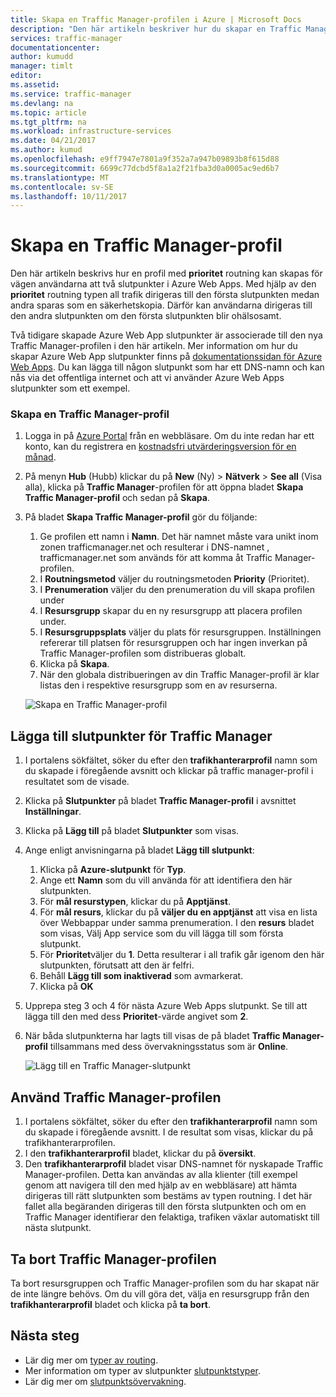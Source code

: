 ```yaml
---
title: Skapa en Traffic Manager-profilen i Azure | Microsoft Docs
description: "Den här artikeln beskriver hur du skapar en Traffic Manager-profil"
services: traffic-manager
documentationcenter: 
author: kumudd
manager: timlt
editor: 
ms.assetid: 
ms.service: traffic-manager
ms.devlang: na
ms.topic: article
ms.tgt_pltfrm: na
ms.workload: infrastructure-services
ms.date: 04/21/2017
ms.author: kumud
ms.openlocfilehash: e9ff7947e7801a9f352a7a947b09893b8f615d88
ms.sourcegitcommit: 6699c77dcbd5f8a1a2f21fba3d0a0005ac9ed6b7
ms.translationtype: MT
ms.contentlocale: sv-SE
ms.lasthandoff: 10/11/2017
---
```

# <a name="create-a-traffic-manager-profile"></a>Skapa en Traffic Manager-profil

Den här artikeln beskrivs hur en profil med **prioritet** routning kan skapas för vägen användarna att två slutpunkter i Azure Web Apps. Med hjälp av den **prioritet** routning typen all trafik dirigeras till den första slutpunkten medan andra sparas som en säkerhetskopia. Därför kan användarna dirigeras till den andra slutpunkten om den första slutpunkten blir ohälsosamt.

Två tidigare skapade Azure Web App slutpunkter är associerade till den nya Traffic Manager-profilen i den här artikeln. Mer information om hur du skapar Azure Web App slutpunkter finns på [dokumentationssidan för Azure Web Apps](https://docs.microsoft.com/azure/app-service/). Du kan lägga till någon slutpunkt som har ett DNS-namn och kan nås via det offentliga internet och att vi använder Azure Web Apps slutpunkter som ett exempel.

### <a name="create-a-traffic-manager-profile"></a>Skapa en Traffic Manager-profil
1. Logga in på [Azure Portal](http://portal.azure.com) från en webbläsare. Om du inte redan har ett konto, kan du registrera en [kostnadsfri utvärderingsversion för en månad](https://azure.microsoft.com/free/). 
2. På menyn **Hub** (Hubb) klickar du på **New** (Ny) > **Nätverk** > **See all** (Visa alla), klicka på **Traffic Manager**-profilen för att öppna bladet **Skapa Traffic Manager-profil** och sedan på **Skapa**.
3. På bladet **Skapa Traffic Manager-profil** gör du följande:
    1. Ge profilen ett namn i **Namn**. Det här namnet måste vara unikt inom zonen trafficmanager.net och resulterar i DNS-namnet <name>, trafficmanager.net som används för att komma åt Traffic Manager-profilen.
    2. I **Routningsmetod** väljer du routningsmetoden **Priority** (Prioritet).
    3. I **Prenumeration** väljer du den prenumeration du vill skapa profilen under
    4. I **Resursgrupp** skapar du en ny resursgrupp att placera profilen under.
    5. I **Resursgruppsplats** väljer du plats för resursgruppen. Inställningen refererar till platsen för resursgruppen och har ingen inverkan på Traffic Manager-profilen som distribueras globalt.
    6. Klicka på **Skapa**.
    7. När den globala distribueringen av din Traffic Manager-profil är klar listas den i respektive resursgrupp som en av resurserna.

    ![Skapa en Traffic Manager-profil](./media/traffic-manager-create-profile/Create-traffic-manager-profile.png)

## <a name="add-traffic-manager-endpoints"></a>Lägga till slutpunkter för Traffic Manager

1. I portalens sökfältet, söker du efter den **trafikhanterarprofil** namn som du skapade i föregående avsnitt och klickar på traffic manager-profil i resultatet som de visade.
2. Klicka på **Slutpunkter** på bladet **Traffic Manager-profil** i avsnittet **Inställningar**.
3. Klicka på **Lägg till** på bladet **Slutpunkter** som visas.
4. Ange enligt anvisningarna på bladet **Lägg till slutpunkt**:
    1. Klicka på **Azure-slutpunkt** för **Typ**.
    2. Ange ett **Namn** som du vill använda för att identifiera den här slutpunkten.
    3. För **mål resurstypen**, klickar du på **Apptjänst**.
    4. För **mål resurs**, klickar du på **väljer du en apptjänst** att visa en lista över Webbappar under samma prenumeration. I den **resurs** bladet som visas, Välj App service som du vill lägga till som första slutpunkt.
    5. För **Prioritet**väljer du **1**. Detta resulterar i all trafik går igenom den här slutpunkten, förutsatt att den är felfri.
    6. Behåll **Lägg till som inaktiverad** som avmarkerat.
    7. Klicka på **OK**
5.  Upprepa steg 3 och 4 för nästa Azure Web Apps slutpunkt. Se till att lägga till den med dess **Prioritet**-värde angivet som **2**.
6.  När båda slutpunkterna har lagts till visas de på bladet **Traffic Manager-profil** tillsammans med dess övervakningsstatus som är **Online**.

    ![Lägg till en Traffic Manager-slutpunkt](./media/traffic-manager-create-profile/add-traffic-manager-endpoint.png)

## <a name="use-the-traffic-manager-profile"></a>Använd Traffic Manager-profilen
1.  I portalens sökfältet, söker du efter den **trafikhanterarprofil** namn som du skapade i föregående avsnitt. I de resultat som visas, klickar du på trafikhanterarprofilen.
2. I den **trafikhanterarprofil** bladet, klickar du på **översikt**.
3. Den **trafikhanterarprofil** bladet visar DNS-namnet för nyskapade Traffic Manager-profilen. Detta kan användas av alla klienter (till exempel genom att navigera till den med hjälp av en webbläsare) att hämta dirigeras till rätt slutpunkten som bestäms av typen routning. I det här fallet alla begäranden dirigeras till den första slutpunkten och om en Traffic Manager identifierar den felaktiga, trafiken växlar automatiskt till nästa slutpunkt.

## <a name="delete-the-traffic-manager-profile"></a>Ta bort Traffic Manager-profilen
Ta bort resursgruppen och Traffic Manager-profilen som du har skapat när de inte längre behövs. Om du vill göra det, välja en resursgrupp från den **trafikhanterarprofil** bladet och klicka på **ta bort**.

## <a name="next-steps"></a>Nästa steg

- Lär dig mer om [typer av routing](traffic-manager-routing-methods.md).
- Mer information om typer av slutpunkter [slutpunktstyper](traffic-manager-endpoint-types.md).
- Lär dig mer om [slutpunktsövervakning](traffic-manager-monitoring.md).



